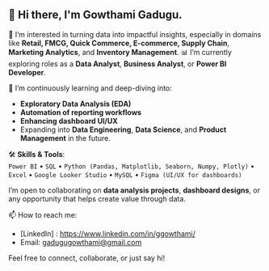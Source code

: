 ## 👋 Hi there, I'm Gowthami Gadugu.

 👀 I’m interested in turning data into impactful insights, especially in domains like **Retail, FMCG, Quick Commerce, E-commerce, Supply Chain**, **Marketing Analytics**, and **Inventory Management**.
 📊 I’m currently exploring roles as a **Data Analyst**, **Business Analyst**, or **Power BI Developer**.

 🌱 I’m continuously learning and deep-diving into:
  - **Exploratory Data Analysis (EDA)**
  - **Automation of reporting workflows**
  - **Enhancing dashboard UI/UX**
  - Expanding into **Data Engineering**, **Data Science**, and **Product Management** in the future.
  
🛠️ **Skills & Tools**:  
  `Power BI` • `SQL` • `Python (Pandas, Matplotlib, Seaborn, Numpy, Plotly)` • `Excel` • `Google Looker Studio` • `MySQL` • `Figma (UI/UX for dashboards)`

  I’m open to collaborating on **data analysis projects**, **dashboard designs**, or any opportunity that helps create value through data.
  
📫 How to reach me:
  - [LinkedIn] : https://www.linkedin.com/in/ggowthami/
  - Email: gadugugowthami@gmail.com

Feel free to connect, collaborate, or just say hi!
  

  
